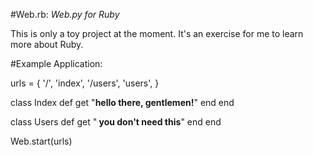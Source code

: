 #Web.rb: *Web.py for Ruby*

This is only a toy project at the moment. It's an exercise for me to learn more about Ruby.

#Example Application:

urls = { 
  '/', 'index',
  '/users', 'users',
}

  class Index
    def get
      "<b>hello there, gentlemen!</b>"
    end
  end

  class Users
    def get
      "<b> you don't need this</b>"
    end
  end

  Web.start(urls)
